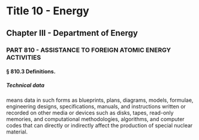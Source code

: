 
# Title 10 - Energy
## Chapter III - Department of Energy
### PART 810 - ASSISTANCE TO FOREIGN ATOMIC ENERGY ACTIVITIES
#### § 810.3 Definitions.
##### Technical data

means data in such forms as blueprints, plans, diagrams, models, formulae, engineering designs, specifications, manuals, and instructions written or recorded on other media or devices such as disks, tapes, read-only memories, and computational methodologies, algorithms, and computer codes that can directly or indirectly affect the production of special nuclear material.
